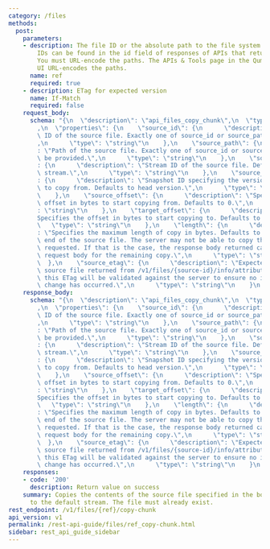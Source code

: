 ```yaml
---
category: /files
methods:
  post:
    parameters:
    - description: The file ID or the absolute path to the file system object. File
        IDs can be found in the id field of responses of APIs that return file attributes.
        You must URL-encode the paths. The APIs & Tools page in the Qumulo Core Web
        UI URL-encodes the paths.
      name: ref
      required: true
    - description: ETag for expected version
      name: If-Match
      required: false
    request_body:
      schema: "{\n  \"description\": \"api_files_copy_chunk\",\n  \"type\": \"object\"\
        ,\n  \"properties\": {\n    \"source_id\": {\n      \"description\": \"File\
        \ ID of the source file. Exactly one of source_id or source_path must be provided.\"\
        ,\n      \"type\": \"string\"\n    },\n    \"source_path\": {\n      \"description\"\
        : \"Path of the source file. Exactly one of source_id or source_path must\
        \ be provided.\",\n      \"type\": \"string\"\n    },\n    \"source_stream_id\"\
        : {\n      \"description\": \"Stream ID of the source file. Defaults to default\
        \ stream.\",\n      \"type\": \"string\"\n    },\n    \"source_snapshot\"\
        : {\n      \"description\": \"Snapshot ID specifying the version of the file\
        \ to copy from. Defaults to head version.\",\n      \"type\": \"number\"\n\
        \    },\n    \"source_offset\": {\n      \"description\": \"Specifies the\
        \ offset in bytes to start copying from. Defaults to 0.\",\n      \"type\"\
        : \"string\"\n    },\n    \"target_offset\": {\n      \"description\": \"\
        Specifies the offset in bytes to start copying to. Defaults to 0.\",\n   \
        \   \"type\": \"string\"\n    },\n    \"length\": {\n      \"description\"\
        : \"Specifies the maximum length of copy in bytes. Defaults to copy to the\
        \ end of the source file. The server may not be able to copy the entire length\
        \ requested. If that is the case, the response body returned can be used as\
        \ request body for the remaining copy.\",\n      \"type\": \"string\"\n  \
        \  },\n    \"source_etag\": {\n      \"description\": \"Expected ETag of the\
        \ source file returned from /v1/files/{source-id}/info/attributes. If provided,\
        \ this ETag will be validated against the server to ensure no intermediate\
        \ change has occurred.\",\n      \"type\": \"string\"\n    }\n  }\n}"
    response_body:
      schema: "{\n  \"description\": \"api_files_copy_chunk\",\n  \"type\": \"object\"\
        ,\n  \"properties\": {\n    \"source_id\": {\n      \"description\": \"File\
        \ ID of the source file. Exactly one of source_id or source_path must be provided.\"\
        ,\n      \"type\": \"string\"\n    },\n    \"source_path\": {\n      \"description\"\
        : \"Path of the source file. Exactly one of source_id or source_path must\
        \ be provided.\",\n      \"type\": \"string\"\n    },\n    \"source_stream_id\"\
        : {\n      \"description\": \"Stream ID of the source file. Defaults to default\
        \ stream.\",\n      \"type\": \"string\"\n    },\n    \"source_snapshot\"\
        : {\n      \"description\": \"Snapshot ID specifying the version of the file\
        \ to copy from. Defaults to head version.\",\n      \"type\": \"number\"\n\
        \    },\n    \"source_offset\": {\n      \"description\": \"Specifies the\
        \ offset in bytes to start copying from. Defaults to 0.\",\n      \"type\"\
        : \"string\"\n    },\n    \"target_offset\": {\n      \"description\": \"\
        Specifies the offset in bytes to start copying to. Defaults to 0.\",\n   \
        \   \"type\": \"string\"\n    },\n    \"length\": {\n      \"description\"\
        : \"Specifies the maximum length of copy in bytes. Defaults to copy to the\
        \ end of the source file. The server may not be able to copy the entire length\
        \ requested. If that is the case, the response body returned can be used as\
        \ request body for the remaining copy.\",\n      \"type\": \"string\"\n  \
        \  },\n    \"source_etag\": {\n      \"description\": \"Expected ETag of the\
        \ source file returned from /v1/files/{source-id}/info/attributes. If provided,\
        \ this ETag will be validated against the server to ensure no intermediate\
        \ change has occurred.\",\n      \"type\": \"string\"\n    }\n  }\n}"
    responses:
    - code: '200'
      description: Return value on success
    summary: Copies the contents of the source file specified in the body of the request
      to the default stream. The file must already exist.
rest_endpoint: /v1/files/{ref}/copy-chunk
api_version: v1
permalink: /rest-api-guide/files/ref_copy-chunk.html
sidebar: rest_api_guide_sidebar
---
```

